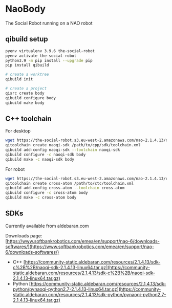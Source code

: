 # NaoBody

The Social Robot running on a NAO robot

## qibuild setup

```bash
pyenv virtualenv 3.9.6 the-social-robot
pyenv activate the-social-robot
python3.9 -m pip install --upgrade pip
pip install qibuild

# create a worktree
qibuild init

# create a project
qisrc create body
qibuild configure body
qibuild make body
```

## C++ toolchain

For desktop

```bash
wget https://the-social-robot.s3.eu-west-2.amazonaws.com/nao-2.1.4.13/naoqi-sdk-2.1.4.13-linux64.tar.gz
qitoolchain create naoqi-sdk /path/to/cpp/sdk/toolchain.xml
qibuild add-config naoqi-sdk --toolchain naoqi-sdk
qibuild configure -c naoqi-sdk body
qibuild make -c naoqi-sdk body
```

For robot

```bash
wget https://the-social-robot.s3.eu-west-2.amazonaws.com/nao-2.1.4.13/ctc-linux64-atom-2.1.4.13.zip
qitoolchain create cross-atom /path/to/ctc/toolchain.xml
qibuild add-config cross-atom --toolchain cross-atom
qibuild configure -c cross-atom body
qibuild make -c cross-atom body
```

## SDKs

Currently available from aldebaran.com

Downloads page: [https://www.softbankrobotics.com/emea/en/support/nao-6/downloads-softwares/](https://www.softbankrobotics.com/emea/en/support/nao-6/downloads-softwares/)

- C++ [https://community-static.aldebaran.com/resources/2.1.4.13/sdk-c%2B%2B/naoqi-sdk-2.1.4.13-linux64.tar.gz](https://community-static.aldebaran.com/resources/2.1.4.13/sdk-c%2B%2B/naoqi-sdk-2.1.4.13-linux64.tar.gz)
- Python [https://community-static.aldebaran.com/resources/2.1.4.13/sdk-python/pynaoqi-python2.7-2.1.4.13-linux64.tar.gz](https://community-static.aldebaran.com/resources/2.1.4.13/sdk-python/pynaoqi-python2.7-2.1.4.13-linux64.tar.gz)
